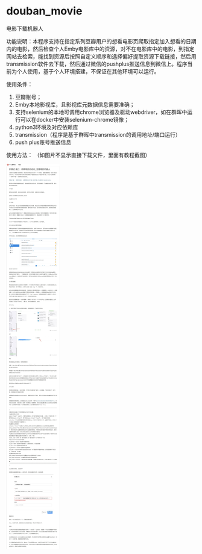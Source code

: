 # douban_movie
电影下载机器人

功能说明：本程序支持在指定系列豆瓣用户的想看电影页爬取指定加入想看的日期内的电影，然后检查个人Emby电影库中的资源，对不在电影库中的电影，到指定网站去检索，能找到资源后按照自定义顺序和选择偏好提取资源下载链接，然后用transmission软件去下载，然后通过微信的pushplus推送信息到微信上。程序当前为个人使用，基于个人环境搭建，不保证在其他环境可以运行。

使用条件：
1. 豆瓣账号；
2. Emby本地影视库，且影视库元数据信息需要准确；
3. 支持selenium的本地可调用chrome浏览器及驱动webdriver，如在群晖中运行可以在docker中安装selenium-chrome镜像；
4. python3环境及对应依赖库
5. transmission（程序是基于群晖中transmission的调用地址/端口运行）
6. push plus账号推送信息

使用方法：
（如图片不显示直接下载文件，里面有教程截图）

![iamge](https://github.com/BSSoup/douban_movie/blob/main/%E5%BC%A0%E5%A4%A7%E5%A6%88%E6%9C%AA%E8%BF%87%E5%AE%A1%E6%95%99%E7%A8%8B%E6%88%AA%E5%9B%BE.jpg)
